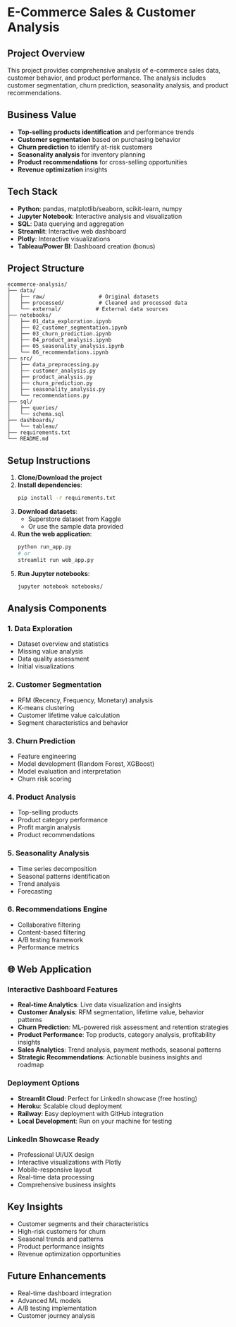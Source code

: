 # E-Commerce Sales & Customer Analysis

## Project Overview
This project provides comprehensive analysis of e-commerce sales data, customer behavior, and product performance. The analysis includes customer segmentation, churn prediction, seasonality analysis, and product recommendations.

## Business Value
- **Top-selling products identification** and performance trends
- **Customer segmentation** based on purchasing behavior
- **Churn prediction** to identify at-risk customers
- **Seasonality analysis** for inventory planning
- **Product recommendations** for cross-selling opportunities
- **Revenue optimization** insights

## Tech Stack
- **Python**: pandas, matplotlib/seaborn, scikit-learn, numpy
- **Jupyter Notebook**: Interactive analysis and visualization
- **SQL**: Data querying and aggregation
- **Streamlit**: Interactive web dashboard
- **Plotly**: Interactive visualizations
- **Tableau/Power BI**: Dashboard creation (bonus)

## Project Structure
```
ecommerce-analysis/
├── data/
│   ├── raw/                 # Original datasets
│   ├── processed/           # Cleaned and processed data
│   └── external/           # External data sources
├── notebooks/
│   ├── 01_data_exploration.ipynb
│   ├── 02_customer_segmentation.ipynb
│   ├── 03_churn_prediction.ipynb
│   ├── 04_product_analysis.ipynb
│   ├── 05_seasonality_analysis.ipynb
│   └── 06_recommendations.ipynb
├── src/
│   ├── data_preprocessing.py
│   ├── customer_analysis.py
│   ├── product_analysis.py
│   ├── churn_prediction.py
│   ├── seasonality_analysis.py
│   └── recommendations.py
├── sql/
│   ├── queries/
│   └── schema.sql
├── dashboards/
│   └── tableau/
├── requirements.txt
└── README.md
```

## Setup Instructions

1. **Clone/Download the project**
2. **Install dependencies**:
   ```bash
   pip install -r requirements.txt
   ```
3. **Download datasets**:
   - Superstore dataset from Kaggle
   - Or use the sample data provided
4. **Run the web application**:
   ```bash
   python run_app.py
   # or
   streamlit run web_app.py
   ```
5. **Run Jupyter notebooks**:
   ```bash
   jupyter notebook notebooks/
   ```

## Analysis Components

### 1. Data Exploration
- Dataset overview and statistics
- Missing value analysis
- Data quality assessment
- Initial visualizations

### 2. Customer Segmentation
- RFM (Recency, Frequency, Monetary) analysis
- K-means clustering
- Customer lifetime value calculation
- Segment characteristics and behavior

### 3. Churn Prediction
- Feature engineering
- Model development (Random Forest, XGBoost)
- Model evaluation and interpretation
- Churn risk scoring

### 4. Product Analysis
- Top-selling products
- Product category performance
- Profit margin analysis
- Product recommendations

### 5. Seasonality Analysis
- Time series decomposition
- Seasonal patterns identification
- Trend analysis
- Forecasting

### 6. Recommendations Engine
- Collaborative filtering
- Content-based filtering
- A/B testing framework
- Performance metrics

## 🌐 Web Application

### Interactive Dashboard Features
- **Real-time Analytics**: Live data visualization and insights
- **Customer Analysis**: RFM segmentation, lifetime value, behavior patterns
- **Churn Prediction**: ML-powered risk assessment and retention strategies
- **Product Performance**: Top products, category analysis, profitability insights
- **Sales Analytics**: Trend analysis, payment methods, seasonal patterns
- **Strategic Recommendations**: Actionable business insights and roadmap

### Deployment Options
- **Streamlit Cloud**: Perfect for LinkedIn showcase (free hosting)
- **Heroku**: Scalable cloud deployment
- **Railway**: Easy deployment with GitHub integration
- **Local Development**: Run on your machine for testing

### LinkedIn Showcase Ready
- Professional UI/UX design
- Interactive visualizations with Plotly
- Mobile-responsive layout
- Real-time data processing
- Comprehensive business insights

## Key Insights
- Customer segments and their characteristics
- High-risk customers for churn
- Seasonal trends and patterns
- Product performance insights
- Revenue optimization opportunities

## Future Enhancements
- Real-time dashboard integration
- Advanced ML models
- A/B testing implementation
- Customer journey analysis 